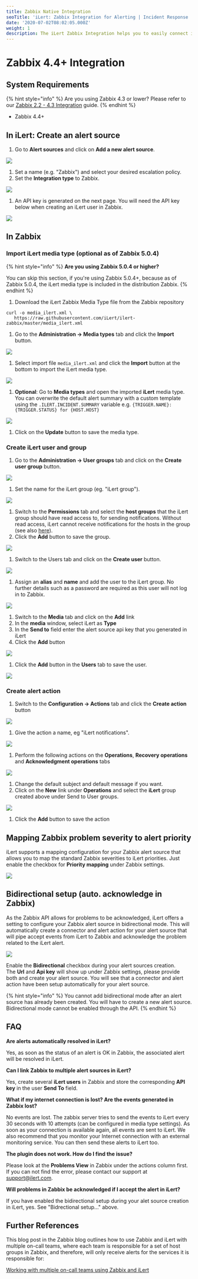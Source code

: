 ```yaml
---
title: Zabbix Native Integration
seoTitle: 'iLert: Zabbix Integration for Alerting | Incident Response | Uptime'
date: '2020-07-02T08:02:05.000Z'
weight: 1
description: The iLert Zabbix Integration helps you to easily connect iLert with Zabbix.
---
```


# Zabbix 4.4+ Integration

## System Requirements <a href="#requirements" id="requirements"></a>

{% hint style="info" %}
Are you using Zabbix 4.3 or lower? Please refer to our [Zabbix 2.2 - 4.3 Integration](script.md) guide.
{% endhint %}

* Zabbix 4.4+

## In iLert: Create an alert source <a href="#create-alarm-source" id="create-alarm-source"></a>

1. Go to **Alert sources** and click on **Add a new alert source**.

![](../../.gitbook/assets/zbn1.png)

1. Set a name (e.g. "Zabbix") and select your desired escalation policy.
2. Set the **Integration type** to Zabbix.

![](../../.gitbook/assets/zbn2.png)

1. An API key is generated on the next page. You will need the API key below when creating an iLert user in Zabbix.

![](../../.gitbook/assets/zbn3.png)

## In Zabbix <a href="#zabbix" id="zabbix"></a>

### Import iLert media type (optional as of Zabbix 5.0.4)

{% hint style="info" %}
**Are you using Zabbix 5.0.4 or higher?**

You can skip this section, if you're using Zabbix 5.0.4+, because as of Zabbix 5.0.4, the iLert media type is included in the distribution Zabbix.
{% endhint %}

1. Download the iLert Zabbix Media Type file from the Zabbix repository&#x20;

```
curl -o media_ilert.xml \
   https://raw.githubusercontent.com/iLert/ilert-zabbix/master/media_ilert.xml
```

1. Go to the **Administration → Media types** tab and click the **Import** button.

![](../../.gitbook/assets/zbn4.png)

1. Select import file `media_ilert.xml` and click the **Import** button at the bottom to import the iLert media type.

![](../../.gitbook/assets/zbn5.png)

1. **Optional**: Go to **Media types** and open the imported **iLert** media type. You can overwrite the default alert summary with a custom template using the `.ILERT.INCIDENT.SUMMARY` variable e.g. `{TRIGGER.NAME}: {TRIGGER.STATUS} for {HOST.HOST}`

![](../../.gitbook/assets/6.png)

1. Click on the **Update** button to save the media type.

### Create iLert user and group

1. Go to the **Administration → User groups** tab and click on the **Create user group** button.

![](../../.gitbook/assets/zbn7.png)

1. Set the name for the iLert group (eg. "iLert group").

![](../../.gitbook/assets/zbn8.png)

1. Switch to the **Permissions** tab and select the **host groups** that the iLert group should have read access to, for sending notifications. Without read access, iLert cannot receive notifications for the hosts in the group (see also [here](https://www.zabbix.com/documentation/4.4/manual/quickstart/notification)).
2. Click the **Add** button to save the group.

![](../../.gitbook/assets/zbn9.png)

1. Switch to the Users tab and click on the **Create user** button.

![](../../.gitbook/assets/zbn10.png)

1. Assign an **alias** and **name** and add the user to the iLert group. No further details such as a password are required as this user will not log in to Zabbix.

![](../../.gitbook/assets/zbn11.png)

1. Switch to the **Media** tab and click on the **Add** link
2. In the **media** window, select iLert as **Type**
3. In the **Send to** field enter the alert source api key that you generated in iLert
4. Click the **Add** button

![](../../.gitbook/assets/9.png)

1. Click the **Add** button in the **Users** tab to save the user.

![](../../.gitbook/assets/zbn13.png)

### Create alert action

1. Switch to the **Configuration → Actions** tab and click the **Create action** button

![](../../.gitbook/assets/zbn14.png)

1. Give the action a name, eg "iLert notifications".

![](../../.gitbook/assets/zbn15.png)

1. Perform the following actions on the **Operations**, **Recovery operations** and **Acknowledgment operations** tabs

![](../../.gitbook/assets/zbn16.png)

1. Change the default subject and default message if you want.
2. Click on the **New** link under **Operations** and select the **iLert** group created above under Send to User groups.

![](../../.gitbook/assets/zbn17.png)

1. Click the **Add** button to save the action

## Mapping Zabbix problem severity to alert priority <a href="#faq" id="faq"></a>

iLert supports a mapping configuration for your Zabbix alert source that allows you to map the standard Zabbix severities to iLert priorities. Just enable the checkbox for **Priority mapping** under Zabbix settings.

![](<../../.gitbook/assets/image (55).png>)

## Bidirectional setup (auto. acknowledge in Zabbix) <a href="#faq" id="faq"></a>

As the Zabbix API allows for problems to be acknowledged, iLert offers a setting to configure your Zabbix alert source in bidirectional mode. This will automatically create a connector and alert action for your alert source that will pipe accept events from iLert to Zabbix and acknowledge the problem related to the iLert alert.

![](<../../.gitbook/assets/image (56).png>)

Enable the **Bidirectional** checkbox during your alert sources creation.\
The **Url** and **Api key** will show up under Zabbix settings, please provide both and create your alert source. You will see that a connector and alert action have been setup automatically for your alert source.

{% hint style="info" %}
You cannot add bidirectional mode after an alert source has already been created. You will have to create a new alert source. Bidirectional mode cannot be enabled through the API.
{% endhint %}

## FAQ <a href="#faq" id="faq"></a>

**Are alerts automatically resolved in iLert?**

Yes, as soon as the status of an alert is OK in Zabbix, the associated alert will be resolved in iLert.

**Can I link Zabbix to multiple alert sources in iLert?**

Yes, create several **iLert users** in Zabbix and store the corresponding **API key** in the user **Send To** field.

**What if my internet connection is lost? Are the events generated in Zabbix lost?**

No events are lost. The zabbix server tries to send the events to iLert every 30 seconds with 10 attempts (can be configured in media type settings). As soon as your connection is available again, all events are sent to iLert. We also recommend that you monitor your Internet connection with an external monitoring service. You can then send these alerts to iLert too.

**The plugin does not work. How do I find the issue?**

Please look at the **Problems View** in Zabbix under the actions column first. If you can not find the error, please contact our support at [support@ilert.com](mailto:support@ilert.com).

**Will problems in Zabbix be acknowledged if I accept the alert in iLert?**

If you have enabled the bidirectional setup during your alet source creation in iLert, yes. See "Bidrectional setup..." above.

## Further References <a href="#faq" id="faq"></a>

This blog post in the Zabbix blog outlines how to use Zabbix and iLert with multiple on-call teams, where each team is responsible for a set of host groups in Zabbix, and therefore, will only receive alerts for the services it is responsible for:

[Working with multiple on-call teams using Zabbix and iLert](https://blog.zabbix.com/working-with-multiple-on-call-teams-using-zabbix-and-ilert/11847/)
